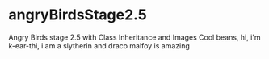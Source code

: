 # angryBirdsStage2.5
Angry Birds stage 2.5 with Class Inheritance and Images
Cool beans, hi, i'm k-ear-thi, i am a slytherin and draco malfoy is amazing
